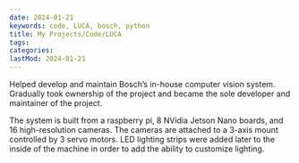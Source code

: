 ```yaml
---
date: 2024-01-21
keywords: code, LUCA, bosch, python
title: My Projects/Code/LUCA
tags:
categories:
lastMod: 2024-01-21
---
```

Helped develop and maintain Bosch’s in-house computer vision system. Gradually took ownership of the project and became the sole developer and maintainer of the project.

The system is built from a raspberry pi, 8 NVidia Jetson Nano boards, and 16 high-resolution cameras. The cameras are attached to a 3-axis mount controlled by 3 servo motors. LED lighting strips were added later to the inside of the machine in order to add the ability to customize lighting.
